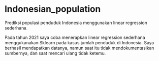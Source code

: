 # Indonesian_population
Prediksi populasi penduduk Indonesia menggunakan linear regression sederhana.

Pada tahun 2021 saya coba menerapkan linear regression sederhana menggukanakan Sklearn pada kasus jumlah penduduk di Indonesia. Saya berhasil mendapatkan datanya, namun saat itu tidak mendokumentasikan sumbernya, dan saat mencari ulang tidak ketemu.
